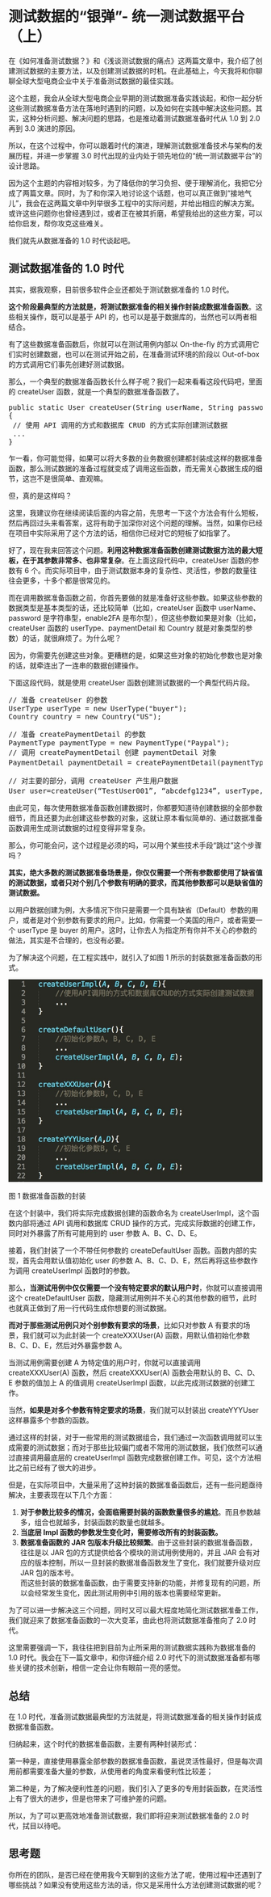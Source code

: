 # 测试数据的“银弹”- 统一测试数据平台（上）

在《如何准备测试数据？》和《浅谈测试数据的痛点》这两篇文章中，我介绍了创建测试数据的主要方法，以及创建测试数据的时机。在此基础上，今天我将和你聊聊全球大型电商企业中关于准备测试数据的最佳实践。

这个主题，我会从全球大型电商企业早期的测试数据准备实践谈起，和你一起分析这些测试数据准备方法在落地时遇到的问题，以及如何在实践中解决这些问题。其实，这种分析问题、解决问题的思路，也是推动着测试数据准备时代从 1.0 到 2.0 再到 3.0 演进的原因。

所以，在这个过程中，你可以跟着时代的演进，理解测试数据准备技术与架构的发展历程，并进一步掌握 3.0 时代出现的业内处于领先地位的“统一测试数据平台”的设计思路。

因为这个主题的内容相对较多，为了降低你的学习负担、便于理解消化，我把它分成了两篇文章。同时，为了和你深入地讨论这个话题，也可以真正做到“接地气儿”，我会在这两篇文章中列举很多工程中的实际问题，并给出相应的解决方案。或许这些问题你也曾经遇到过，或者正在被其折磨，希望我给出的这些方案，可以给你启发，帮你攻克这些难关。

我们就先从数据准备的 1.0 时代谈起吧。

## 测试数据准备的 1.0 时代

其实，据我观察，目前很多软件企业还都处于测试数据准备的 1.0 时代。

<b>这个阶段最典型的方法就是，将测试数据准备的相关操作封装成数据准备函数</b>。这些相关操作，既可以是基于 API 的，也可以是基于数据库的，当然也可以两者相结合。

有了这些数据准备函数后，你就可以在测试用例内部以 On-the-fly 的方式调用它们实时创建数据，也可以在测试开始之前，在准备测试环境的阶段以 Out-of-box 的方式调用它们事先创建好测试数据。

那么，一个典型的数据准备函数长什么样子呢？我们一起来看看这段代码吧，里面的 createUser 函数，就是一个典型的数据准备函数了。

<pre>
public static User createUser(String userName, String password, UserType userType, PaymentDetail paymentDetail, Country country, boolean enable2FA)
{
 // 使用 API 调用的方式和数据库 CRUD 的方式实际创建测试数据 
 ...
}
</pre>

乍一看，你可能觉得，如果可以将大多数的业务数据创建都封装成这样的数据准备函数，那么测试数据的准备过程就变成了调用这些函数，而无需关心数据生成的细节，这岂不是很简单、直观嘛。

但，真的是这样吗？

这里，我建议你在继续阅读后面的内容之前，先思考一下这个方法会有什么短板，然后再回过头来看答案，这将有助于加深你对这个问题的理解。当然，如果你已经在项目中实际采用了这个方法的话，相信你已经对它的短板了如指掌了。

好了，现在我来回答这个问题。<b>利用这种数据准备函数创建测试数据方法的最大短板，在于其参数非常多、也非常复杂</b>。在上面这段代码中，createUser 函数的参数有 6 个。而实际项目中，由于测试数据本身的复杂性、灵活性，参数的数量往往会更多，十多个都是很常见的。

而在调用数据准备函数之前，你首先要做的就是准备好这些参数。如果这些参数的数据类型是基本类型的话，还比较简单（比如，createUser 函数中 userName、password 是字符串型，enable2FA 是布尔型），但这些参数如果是对象（比如，createUser 函数的 userType、paymentDetail 和 Country 就是对象类型的参数）的话，就很麻烦了。为什么呢？

因为，你需要先创建这些对象。更糟糕的是，如果这些对象的初始化参数也是对象的话，就牵连出了一连串的数据创建操作。

下面这段代码，就是使用 createUser 函数创建测试数据的一个典型代码片段。

<pre>
// 准备 createUser 的参数
UserType userType = new UserType("buyer");
Country country = new Country("US");

// 准备 createPaymentDetail 的参数
PaymentType paymentType = new PaymentType("Paypal");
// 调用 createPaymentDetail 创建 paymentDetail 对象
PaymentDetail paymentDetail = createPaymentDetail(paymentType，2000);

// 对主要的部分，调用 createUser 产生用户数据
User user=createUser(“TestUser001”, “abcdefg1234”, userType, paymentDetail, country, true)；
</pre>

由此可见，每次使用数据准备函数创建数据时，你都要知道待创建数据的全部参数细节，而且还要为此创建这些参数的对象，这就让原本看似简单的、通过数据准备函数调用生成测试数据的过程变得非常复杂。

那么，你可能会问，这个过程是必须的吗，可以用个某些技术手段“跳过”这个步骤吗？

<b>其实，绝大多数的测试数据准备场景是，你仅仅需要一个所有参数都使用了缺省值的测试数据，或者只对个别几个参数有明确的要求，而其他参数都可以是缺省值的测试数据。</b>

以用户数据创建为例，大多情况下你只是需要一个具有缺省（Default）参数的用户，或者是对个别参数有要求的用户。比如，你需要一个美国的用户，或者需要一个 userType 是 buyer 的用户。这时，让你去人为指定所有你并不关心的参数的做法，其实是不合理的，也没有必要。

为了解决这个问题，在工程实践中，就引入了如图 1 所示的封装数据准备函数的形式。

![avatar](037_001.jpg)

图 1 数据准备函数的封装

在这个封装中，我们将实际完成数据创建的函数命名为 createUserImpl，这个函数内部将通过 API 调用和数据库 CRUD 操作的方式，完成实际数据的创建工作，同时对外暴露了所有可能用到的 user 参数 A、B、C、D、E。

接着，我们封装了一个不带任何参数的 createDefaultUser 函数。函数内部的实现，首先会用默认值初始化 user 的参数 A、B、C、D、E，然后再将这些参数作为调用 createUserImpl 函数时的参数。

那么，<b>当测试用例中仅仅需要一个没有特定要求的默认用户时</b>，你就可以直接调用这个 createDefaultUser 函数，隐藏测试用例并不关心的其他参数的细节，此时也就真正做到了用一行代码生成你想要的测试数据。

<b>而对于那些测试用例只对个别参数有要求的场景</b>，比如只对参数 A 有要求的场景，我们就可以为此封装一个 createXXXUser(A) 函数，用默认值初始化参数 B、C、D、E，然后对外暴露参数 A。

当测试用例需要创建 A 为特定值的用户时，你就可以直接调用 createXXXUser(A) 函数，然后 createXXXUser(A) 函数会用默认的 B、C、D、E 参数的值加上 A 的值调用 createUserImpl 函数，以此完成测试数据的创建工作。

当然，<b>如果是对多个参数有特定要求的场景</b>，我们就可以封装出 createYYYUser 这样暴露多个参数的函数。

通过这样的封装，对于一些常用的测试数据组合，我们通过一次函数调用就可以生成需要的测试数据；而对于那些比较偏门或者不常用的测试数据，我们依然可以通过直接调用最底层的 createUserImpl 函数完成数据创建工作。可见，这个方法相比之前已经有了很大的进步。

但是，在实际项目中，大量采用了这种封装的数据准备函数后，还有一些问题亟待解决，主要表现在以下几个方面：
1. <b>对于参数比较多的情况，会面临需要封装的函数数量很多的尴尬</b>。而且参数越多，组合也就越多，封装函数的数量也就越多。
2. <b>当底层 Impl 函数的参数发生变化时，需要修改所有的封装函数。</b>
3. <b>数据准备函数的 JAR 包版本升级比较频繁</b>。由于这些封装的数据准备函数，往往是以 JAR 包的方式提供给各个模块的测试用例使用的，并且 JAR 会有对应的版本控制，所以一旦封装的数据准备函数发生了变化，我们就要升级对应 JAR 包的版本号。<br>
   而这些封装的数据准备函数，由于需要支持新的功能，并修复现有的问题，所以会经常发生变化，因此测试用例中引用的版本也需要经常更新。

为了可以进一步解决这三个问题，同时又可以最大程度地简化测试数据准备工作，我们就迎来了数据准备函数的一次大变革，由此也将测试数据准备推向了 2.0 时代。

这里需要强调一下，我往往把到目前为止所采用的测试数据实践称为数据准备的 1.0 时代。我会在下一篇文章中，和你详细介绍 2.0 时代下的测试数据准备都有哪些关键的技术创新，相信一定会让你有眼前一亮的感觉。

## 总结

在 1.0 时代，准备测试数据最典型的方法就是，将测试数据准备的相关操作封装成数据准备函数。

归纳起来，这个时代的数据准备函数，主要有两种封装形式：

第一种是，直接使用暴露全部参数的数据准备函数，虽说灵活性最好，但是每次调用前都需要准备大量的参数，从使用者的角度来看便利性比较差；

第二种是，为了解决便利性差的问题，我们引入了更多的专用封装函数，在灵活性上有了很大的进步，但是也带来了可维护差的问题。

所以，为了可以更高效地准备测试数据，我们即将迎来测试数据准备的 2.0 时代，拭目以待吧。

## 思考题

你所在的团队，是否已经在使用我今天聊到的这些方法了呢，使用过程中还遇到了哪些挑战？如果没有使用这些方法的话，你又是采用什么方法创建测试数据的呢？